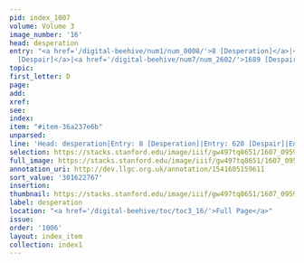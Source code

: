 ```yaml
---
pid: index_1007
volume: Volume 3
image_number: '16'
head: desperation
entry: "<a href='/digital-beehive/num1/num_0008/'>8 [Desperation]</a>|<a href='/digital-beehive/num3/num_0833/'>620
  [Despair]</a>|<a href='/digital-beehive/num7/num_2602/'>1689 [Despair]</a>"
topic:
first_letter: D
page:
add:
xref:
see:
index:
item: "#item-36a237e6b"
unparsed:
line: 'Head: desperation|Entry: 8 [Desperation]|Entry: 620 [Despair]|Entry: 1689 [Despair]|#item-36a237e6b'
selection: https://stacks.stanford.edu/image/iiif/gw497tq8651/1607_0959/1065,2767,804,105/full/0/default.jpg
full_image: https://stacks.stanford.edu/image/iiif/gw497tq8651/1607_0959/full/full/0/default.jpg
annotation_uri: http://dev.llgc.org.uk/annotation/1541605159611
sort_value: '301622767'
insertion:
thumbnail: https://stacks.stanford.edu/image/iiif/gw497tq8651/1607_0959/1065,2767,804,105/150,/0/default.jpg
label: desperation
location: "<a href='/digital-beehive/toc/toc3_16/'>Full Page</a>"
issue:
order: '1006'
layout: index_item
collection: index1
---
```

